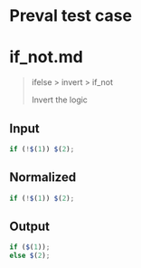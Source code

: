# Preval test case

# if_not.md

> ifelse > invert > if_not
>
> Invert the logic

## Input

`````js filename=intro
if (!$(1)) $(2);
`````

## Normalized

`````js filename=intro
if (!$(1)) $(2);
`````

## Output

`````js filename=intro
if ($(1));
else $(2);
`````
